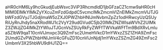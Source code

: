 aHR0cHM6Ly9hcGkudjEubWsvc3ViP3RhcmdldD1jbGFzaCZ1cmw9aHR0cHMlM0ElMkYlMkZyYXcuZmFzdGdpdC5vcmclMkZmcmVlZnElMkZmcmVlJTJGbWFzdGVyJTJGdjImaW5zZXJ0PWZhbHNlJmNvbmZpZz1odHRwcyUzQSUyRiUyRnJhdy5naXRodWJ1c2VyY29udGVudC5jb20lMkZNZWlsaWVhZ2UlMkZ3ZWJjZG4lMkZtYWluJTJGcnVsZSUyRkFyZWFfTWVkaWFfTm9BdXRvLmluaSZlbW9qaT10cnVlJmxpc3Q9ZmFsc2UmeHVkcD1mYWxzZSZ1ZHA9ZmFsc2UmdGZvPWZhbHNlJmV4cGFuZD10cnVlJnNjdj1mYWxzZSZmZG49ZmFsc2UmbmV3X25hbWU9dHJ1ZQ==

